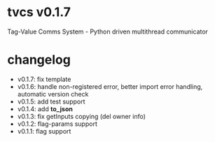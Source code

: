 # tvcs v0.1.7
Tag-Value Comms System - Python driven multithread communicator

# changelog
- v0.1.7: fix template
- v0.1.6: handle non-registered error, better import error handling, automatic version check
- v0.1.5: add test support
- v0.1.4: add __to_json__
- v0.1.3: fix getInputs copying (del owner info)
- v0.1.2: flag-params support
- v0.1.1: flag support